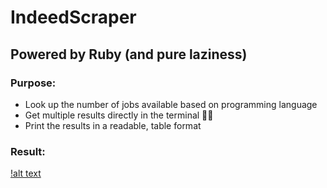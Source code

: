 # IndeedScraper
## Powered by Ruby (and pure laziness)

### Purpose:
- Look up the number of jobs available based on programming language
- Get multiple results directly in the terminal 👨‍💻
- Print the results in a readable, table format

### Result:
[!alt text](results.png)
